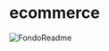 # ecommerce
![FondoReadme](https://github.com/franbedu/ecommerce/assets/144057864/6883b42d-8325-4df0-8004-65bdf12f9235)
